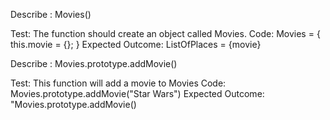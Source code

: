 Describe : Movies()

Test: The function should create an object called Movies.
Code: Movies = { this.movie = {}; }
Expected Outcome: ListOfPlaces = {movie}

Describe : Movies.prototype.addMovie()

Test: This function will add a movie to Movies
Code: Movies.prototype.addMovie("Star Wars")
Expected Outcome: "Movies.prototype.addMovie()